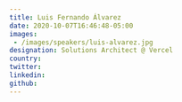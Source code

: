 ```yaml
---
title: Luis Fernando Álvarez
date: 2020-10-07T16:46:48-05:00
images:
 - /images/speakers/luis-alvarez.jpg
designation: Solutions Architect @ Vercel
country: 
twitter: 
linkedin: 
github: 
---
```


